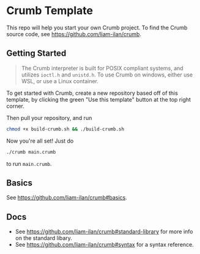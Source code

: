 # Crumb Template
This repo will help you start your own Crumb project. To find the Crumb source code, see https://github.com/liam-ilan/crumb.

## Getting Started
> The Crumb interpreter is built for POSIX compliant systems, and utilizes `ioctl.h` and `unistd.h`. To use Crumb on windows, either use WSL, or use a Linux container.

To get started with Crumb, create a new repository based off of this template, by clicking the green "Use this template" button at the top right corner.

Then pull your repository, and run
```bash
chmod +x build-crumb.sh && ./build-crumb.sh
```

Now you're all set! Just do
```bash
./crumb main.crumb
```
to run `main.crumb`.

## Basics
See https://github.com/liam-ilan/crumb#basics.

## Docs
- See https://github.com/liam-ilan/crumb#standard-library for more info on the standard libary.
- See https://github.com/liam-ilan/crumb#syntax for a syntax reference.